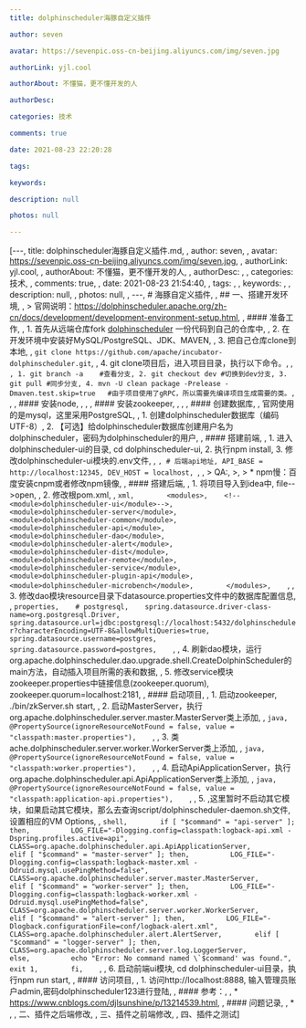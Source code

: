 ```yaml
---
title: dolphinscheduler海豚自定义插件

author: seven

avatar: https://sevenpic.oss-cn-beijing.aliyuncs.com/img/seven.jpg

authorLink: yjl.cool

authorAbout: 不懂猫，更不懂开发的人

authorDesc: 

categories: 技术

comments: true

date: 2021-08-23 22:20:28

tags: 

keywords: 

description: null

photos: null

---
```

[---, title: dolphinscheduler海豚自定义插件.md, , author: seven, , avatar: https://sevenpic.oss-cn-beijing.aliyuncs.com/img/seven.jpg, , authorLink: yjl.cool, , authorAbout: 不懂猫，更不懂开发的人, , authorDesc: , , categories: 技术, , comments: true, , date: 2021-08-23 21:54:40, , tags: , , keywords: , , description: null, , photos: null, , ---, # 海豚自定义插件, , ## 一、搭建开发环境, , > 官网说明：https://dolphinscheduler.apache.org/zh-cn/docs/development/development-environment-setup.html, , #### 准备工作, , 1. 首先从远端仓库fork [dolphinscheduler](https://github.com/apache/incubator-dolphinscheduler) 一份代码到自己的仓库中, , 2. 在开发环境中安装好MySQL/PostgreSQL、JDK、MAVEN, , 3. 把自己仓库clone到本地, ,    `git clone https://github.com/apache/incubator-dolphinscheduler.git`, , 4. git clone项目后，进入项目目录，执行以下命令。, , ```, 1. git branch -a    #查看分支, 2. git checkout dev #切换到dev分支, 3. git pull #同步分支, 4. mvn -U clean package -Prelease -Dmaven.test.skip=true   #由于项目使用了gRPC，所以需要先编译项目生成需要的类。, ```, , #### 安装node, , , , #### 安装zookeeper, , , , #### 创建数据库, , 官网使用的是mysql，这里采用PostgreSQL, , 1. 创建dolphinscheduler数据库（编码UTF-8）, 2. 【可选】给dolphinscheduler数据库创建用户名为dolphinscheduler，密码为dolphinscheduler的用户, , #### 搭建前端, , 1. 进入dolphinscheduler-ui的目录,    cd dolphinscheduler-ui, 2. 执行npm install, 3. 修改dolphinscheduler-ui模块的.env文件, , ```, # 后端api地址, API_BASE = http://localhost:12345, DEV_HOST = localhost, ```, , > QA:, >, > * npm慢：百度安装cnpm或者修改npm镜像, , #### 搭建后端, , 1. 将项目导入到idea中,    file-->open, , 2. 修改根pom.xml, ,    ```xml,        <modules>,    <!--        <module>dolphinscheduler-ui</module>-->,            <module>dolphinscheduler-server</module>,            <module>dolphinscheduler-common</module>,            <module>dolphinscheduler-api</module>,            <module>dolphinscheduler-dao</module>,            <module>dolphinscheduler-alert</module>,            <module>dolphinscheduler-dist</module>,            <module>dolphinscheduler-remote</module>,            <module>dolphinscheduler-service</module>,            <module>dolphinscheduler-plugin-api</module>,            <module>dolphinscheduler-microbench</module>,        </modules>,    ```, , 3. 修改dao模块resource目录下datasource.properties文件中的数据库配置信息, ,    ```properties,    # postgresql,    spring.datasource.driver-class-name=org.postgresql.Driver,    spring.datasource.url=jdbc:postgresql://localhost:5432/dolphinscheduler?characterEncoding=UTF-8&allowMultiQueries=true,    spring.datasource.username=postgres,    spring.datasource.password=postgres,    ```, , 4. 刷新dao模块，运行org.apache.dolphinscheduler.dao.upgrade.shell.CreateDolphinScheduler的main方法，自动插入项目所需的表和数据, , 5. 修改service模块zookeeper.properties中链接信息(zookeeper.quorum),    zookeeper.quorum=localhost:2181, , #### 启动项目, , 1. 启动zookeeper,    ./bin/zkServer.sh start, , 2. 启动MasterServer，执行org.apache.dolphinscheduler.server.master.MasterServer类上添加, ,    ```java,    @PropertySource(ignoreResourceNotFound = false, value = "classpath:master.properties"),    ```, , 3. 类ache.dolphinscheduler.server.worker.WorkerServer类上添加, ,    ```java,    @PropertySource(ignoreResourceNotFound = false, value = "classpath:worker.properties"),    ```, , 4. 启动ApiApplicationServer，执行org.apache.dolphinscheduler.api.ApiApplicationServer类上添加, ,    ```java,    @PropertySource(ignoreResourceNotFound = false, value = "classpath:application-api.properties"),    ```, , 5. ,这里暂时不启动其它模块，如果启动其它模块，那么去查询script/dolphinscheduler-daemon.sh文件,设置相应的VM Options, ,    ```shell,        if [ "$command" = "api-server" ]; then,          LOG_FILE="-Dlogging.config=classpath:logback-api.xml -Dspring.profiles.active=api",          CLASS=org.apache.dolphinscheduler.api.ApiApplicationServer,        elif [ "$command" = "master-server" ]; then,          LOG_FILE="-Dlogging.config=classpath:logback-master.xml -Ddruid.mysql.usePingMethod=false",          CLASS=org.apache.dolphinscheduler.server.master.MasterServer,        elif [ "$command" = "worker-server" ]; then,          LOG_FILE="-Dlogging.config=classpath:logback-worker.xml -Ddruid.mysql.usePingMethod=false",          CLASS=org.apache.dolphinscheduler.server.worker.WorkerServer,        elif [ "$command" = "alert-server" ]; then,          LOG_FILE="-Dlogback.configurationFile=conf/logback-alert.xml",          CLASS=org.apache.dolphinscheduler.alert.AlertServer,        elif [ "$command" = "logger-server" ]; then,          CLASS=org.apache.dolphinscheduler.server.log.LoggerServer,        else,          echo "Error: No command named \`$command' was found.",          exit 1,        fi,    ```, , 6. 启动前端ui模块,    cd dolphinscheduler-ui目录，执行npm run start, , #### 访问项目, , 1. 访问http://localhost:8888,    输入管理员账户admin,密码dolphinscheduler123进行登陆, , #### 参考：, , * https://www.cnblogs.com/djlsunshine/p/13214539.html, , #### 问题记录, , * , , 二、插件之后端修改, , 三、插件之前端修改, , 四、插件之测试]
